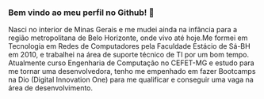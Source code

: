 ### Bem vindo ao meu perfil no Github! 👋

Nasci no interior de Minas Gerais e me mudei ainda na infância para a região metropolitana de Belo Horizonte, onde vivo até hoje.Me formei em Tecnologia em Redes de Computadores pela Faculdade Estácio de Sá-BH em 2010, e trabalhei na área de suporte técnico de TI por um bom tempo. Atualmente curso Engenharia de Computação no CEFET-MG e estudo para me tornar uma desenvolvedora, tenho me empenhado em fazer Bootcamps na Dio (Digital Innovation One) para me qualificar e conseguir uma vaga na área de desenvolvimento.
